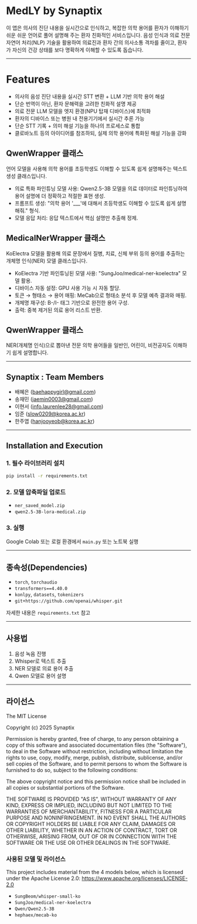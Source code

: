 # MedLY by Synaptix

이 앱은 의사의 진단 내용을 실시간으로 인식하고, 복잡한 의학 용어를 환자가 이해하기 쉬운 쉬운 언어로 풀어 설명해 주는 환자 친화적인 서비스입니다. 음성 인식과 의료 전문 자연어 처리(NLP) 기술을 활용하여 의료진과 환자 간의 의사소통 격차를 줄이고, 환자가 자신의 건강 상태를 보다 명확하게 이해할 수 있도록 돕습니다.

---
# Features

- 의사의 음성 진단 내용을 실시간 STT 변환 + LLM 기반 의학 용어 해설
- 단순 번역이 아닌, 환자 문해력을 고려한 친화적 설명 제공
- 의료 전문 LLM 모델을 엣지 환경(NPU 탑재 디바이스)에 최적화
- 환자의 디바이스 또는 병원 내 전용기기에서 실시간 추론 가능
- 단순 STT 기록 + 의미 해설 기능을 하나의 프로세스로 통합
- 클로바노트 등의 아이디어를 참조하되, 실제 의학 용어에 특화된 해설 기능을 강화

## QwenWrapper 클래스
언어 모델을 사용해 의학 용어를 초등학생도 이해할 수 있도록 쉽게 설명해주는 텍스트 생성 클래스입니다.
- 의료 특화 파인튜닝 모델 사용: Qwen2.5-3B 모델을 의료 데이터로 파인튜닝하여 용어 설명에 더 정확하고 적절한 표현 생성.
- 프롬프트 생성: "의학 용어 '___'에 대해서 초등학생도 이해할 수 있도록 쉽게 설명해줘." 형식.
- 모델 응답 처리: 응답 텍스트에서 핵심 설명만 추출해 정제.



## MedicalNerWrapper 클래스
KoElectra 모델을 활용해 의료 문장에서 질병, 치료, 신체 부위 등의 용어를 추출하는 개체명 인식(NER) 모델 클래스입니다.
- KoElectra 기반 파인튜닝된 모델 사용: "SungJoo/medical-ner-koelectra" 모델 활용.
- 디바이스 자동 설정: GPU 사용 가능 시 자동 할당.
- 토큰 → 형태소 → 용어 매핑: MeCab으로 형태소 분석 후 모델 예측 결과와 매핑.
- 개체명 재구성: B-/I- 태그 기반으로 완전한 용어 구성.
- 출력: 중복 제거된 의료 용어 리스트 반환.



## QwenWrapper 클래스
NER(개체명 인식)으로 뽑아낸 전문 의학 용어들을 일반인, 어린이, 비전공자도 이해하기 쉽게 설명합니다.

---

## Synaptix : Team Members

- 배혜은 (baehappygirl@gmail.com)
- 송재민 (jaemin0003@gmail.com)
- 이현서 (info.laurenlee28@gmail.com)
- 임준 (slow0209@korea.ac.kr)
- 한주엽 (hanjooyeob@korea.ac.kr)

---

## Installation and Execution

### 1. 필수 라이브러리 설치
```bash
pip install -r requirements.txt
```

### 2. 모델 압축파일 업로드
- `ner_saved_model.zip`  
- `qwen2.5-3B-lora-medical.zip`

### 3. 실행
Google Colab 또는 로컬 환경에서 `main.py` 또는 노트북 실행

---

## 종속성(Dependencies)

- `torch`, `torchaudio`
- `transformers==4.40.0`
- `konlpy`, `datasets`, `tokenizers`
- `git+https://github.com/openai/whisper.git`

자세한 내용은 `requirements.txt` 참고

---

## 사용법

1. 음성 녹음 진행
2. Whisper로 텍스트 추출  
3. NER 모델로 의료 용어 추출  
4. Qwen 모델로 용어 설명

---

## 라이선스

The MIT License

Copyright (c) 2025 Synaptix

Permission is hereby granted, free of charge, to any person obtaining a copy
of this software and associated documentation files (the "Software"), to deal
in the Software without restriction, including without limitation the rights
to use, copy, modify, merge, publish, distribute, sublicense, and/or sell
copies of the Software, and to permit persons to whom the Software is
furnished to do so, subject to the following conditions:

The above copyright notice and this permission notice shall be included in all
copies or substantial portions of the Software.

THE SOFTWARE IS PROVIDED "AS IS", WITHOUT WARRANTY OF ANY KIND, EXPRESS OR
IMPLIED, INCLUDING BUT NOT LIMITED TO THE WARRANTIES OF MERCHANTABILITY,
FITNESS FOR A PARTICULAR PURPOSE AND NONINFRINGEMENT. IN NO EVENT SHALL THE
AUTHORS OR COPYRIGHT HOLDERS BE LIABLE FOR ANY CLAIM, DAMAGES OR OTHER
LIABILITY, WHETHER IN AN ACTION OF CONTRACT, TORT OR OTHERWISE, ARISING FROM,
OUT OF OR IN CONNECTION WITH THE SOFTWARE OR THE USE OR OTHER DEALINGS IN THE
SOFTWARE.


### 사용된 모델 및 라이선스
This project includes material from the 4 models below,
which is licensed under the Apache License 2.0:
https://www.apache.org/licenses/LICENSE-2.0

- `SungBeom/whisper-small-ko`
- `SungJoo/medical-ner-koelectra` 
- `Qwen/Qwen2.5-3B`
- `hephaex/mecab-ko`
